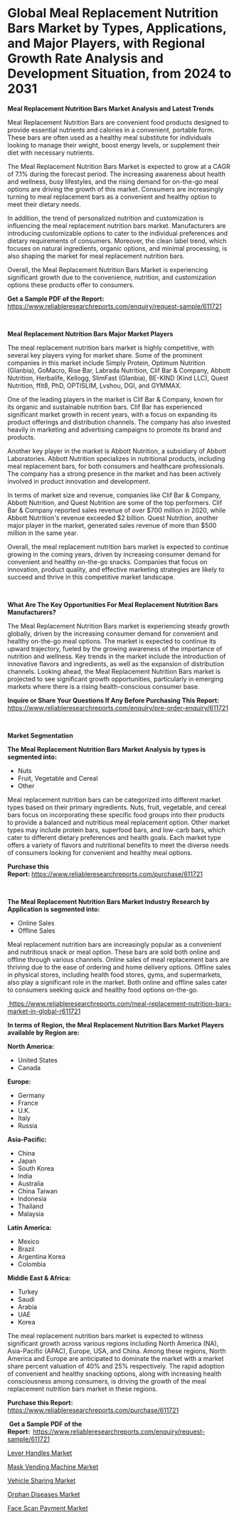 <p><h1>Global Meal Replacement Nutrition Bars Market by Types, Applications, and Major Players, with Regional Growth Rate Analysis and Development Situation, from 2024 to 2031</h1></p><p><strong>Meal Replacement Nutrition Bars Market Analysis and Latest Trends</strong></p>
<p><p>Meal Replacement Nutrition Bars are convenient food products designed to provide essential nutrients and calories in a convenient, portable form. These bars are often used as a healthy meal substitute for individuals looking to manage their weight, boost energy levels, or supplement their diet with necessary nutrients.</p><p>The Meal Replacement Nutrition Bars Market is expected to grow at a CAGR of 7.1% during the forecast period. The increasing awareness about health and wellness, busy lifestyles, and the rising demand for on-the-go meal options are driving the growth of this market. Consumers are increasingly turning to meal replacement bars as a convenient and healthy option to meet their dietary needs.</p><p>In addition, the trend of personalized nutrition and customization is influencing the meal replacement nutrition bars market. Manufacturers are introducing customizable options to cater to the individual preferences and dietary requirements of consumers. Moreover, the clean label trend, which focuses on natural ingredients, organic options, and minimal processing, is also shaping the market for meal replacement nutrition bars.</p><p>Overall, the Meal Replacement Nutrition Bars Market is experiencing significant growth due to the convenience, nutrition, and customization options these products offer to consumers.</p></p>
<p><strong>Get a Sample PDF of the Report:&nbsp;</strong> <a href="https://www.reliableresearchreports.com/enquiry/request-sample/611721">https://www.reliableresearchreports.com/enquiry/request-sample/611721</a></p>
<p>&nbsp;</p>
<p><strong>Meal Replacement Nutrition Bars Major Market Players</strong></p>
<p><p>The meal replacement nutrition bars market is highly competitive, with several key players vying for market share. Some of the prominent companies in this market include Simply Protein, Optimum Nutrition (Glanbia), GoMacro, Rise Bar, Labrada Nutrition, Clif Bar & Company, Abbott Nutrition, Herbalife, Kellogg, SlimFast (Glanbia), BE-KIND (Kind LLC), Quest Nutrition, ffit8, PhD, OPTISLIM, Lvshou, DGI, and GYMMAX.</p><p>One of the leading players in the market is Clif Bar & Company, known for its organic and sustainable nutrition bars. Clif Bar has experienced significant market growth in recent years, with a focus on expanding its product offerings and distribution channels. The company has also invested heavily in marketing and advertising campaigns to promote its brand and products.</p><p>Another key player in the market is Abbott Nutrition, a subsidiary of Abbott Laboratories. Abbott Nutrition specializes in nutritional products, including meal replacement bars, for both consumers and healthcare professionals. The company has a strong presence in the market and has been actively involved in product innovation and development.</p><p>In terms of market size and revenue, companies like Clif Bar & Company, Abbott Nutrition, and Quest Nutrition are some of the top performers. Clif Bar & Company reported sales revenue of over $700 million in 2020, while Abbott Nutrition's revenue exceeded $2 billion. Quest Nutrition, another major player in the market, generated sales revenue of more than $500 million in the same year.</p><p>Overall, the meal replacement nutrition bars market is expected to continue growing in the coming years, driven by increasing consumer demand for convenient and healthy on-the-go snacks. Companies that focus on innovation, product quality, and effective marketing strategies are likely to succeed and thrive in this competitive market landscape.</p></p>
<p>&nbsp;</p>
<p><strong>What Are The Key Opportunities For Meal Replacement Nutrition Bars Manufacturers?</strong></p>
<p><p>The Meal Replacement Nutrition Bars market is experiencing steady growth globally, driven by the increasing consumer demand for convenient and healthy on-the-go meal options. The market is expected to continue its upward trajectory, fueled by the growing awareness of the importance of nutrition and wellness. Key trends in the market include the introduction of innovative flavors and ingredients, as well as the expansion of distribution channels. Looking ahead, the Meal Replacement Nutrition Bars market is projected to see significant growth opportunities, particularly in emerging markets where there is a rising health-conscious consumer base.</p></p>
<p><strong>Inquire or Share Your Questions If Any Before Purchasing This Report:</strong> <a href="https://www.reliableresearchreports.com/enquiry/pre-order-enquiry/611721">https://www.reliableresearchreports.com/enquiry/pre-order-enquiry/611721</a></p>
<p>&nbsp;</p>
<p><strong>Market Segmentation</strong></p>
<p><strong>The Meal Replacement Nutrition Bars Market Analysis by types is segmented into:</strong></p>
<p><ul><li>Nuts</li><li>Fruit, Vegetable and Cereal</li><li>Other</li></ul></p>
<p><p>Meal replacement nutrition bars can be categorized into different market types based on their primary ingredients. Nuts, fruit, vegetable, and cereal bars focus on incorporating these specific food groups into their products to provide a balanced and nutritious meal replacement option. Other market types may include protein bars, superfood bars, and low-carb bars, which cater to different dietary preferences and health goals. Each market type offers a variety of flavors and nutritional benefits to meet the diverse needs of consumers looking for convenient and healthy meal options.</p></p>
<p><strong>Purchase this Report:&nbsp;</strong><a href="https://www.reliableresearchreports.com/purchase/611721">https://www.reliableresearchreports.com/purchase/611721</a></p>
<p>&nbsp;</p>
<p><strong>The Meal Replacement Nutrition Bars Market Industry Research by Application is segmented into:</strong></p>
<p><ul><li>Online Sales</li><li>Offline Sales</li></ul></p>
<p><p>Meal replacement nutrition bars are increasingly popular as a convenient and nutritious snack or meal option. These bars are sold both online and offline through various channels. Online sales of meal replacement bars are thriving due to the ease of ordering and home delivery options. Offline sales in physical stores, including health food stores, gyms, and supermarkets, also play a significant role in the market. Both online and offline sales cater to consumers seeking quick and healthy food options on-the-go.</p></p>
<p><a href="https://www.reliableresearchreports.com/meal-replacement-nutrition-bars-market-in-global-r611721">&nbsp;https://www.reliableresearchreports.com/meal-replacement-nutrition-bars-market-in-global-r611721</a></p>
<p><strong>In terms of Region, the Meal Replacement Nutrition Bars Market Players available by Region are:</strong></p>
<p>
    <p> <strong> North America: </strong>
        <ul>
            <li>United States</li>
            <li>Canada</li>
        </ul>
        </p> 
    <p> <strong> Europe: </strong>
        <ul>
            <li>Germany</li>
            <li>France</li>
            <li>U.K.</li>
            <li>Italy</li>
            <li>Russia</li>
        </ul>
        </p> 
    <p> <strong> Asia-Pacific: </strong>
        <ul>
            <li>China</li>
            <li>Japan</li>
            <li>South Korea</li>
            <li>India</li>
            <li>Australia</li>
            <li>China Taiwan</li>
            <li>Indonesia</li>
            <li>Thailand</li>
            <li>Malaysia</li>
        </ul>
        </p> 
    <p> <strong> Latin America: </strong>
        <ul>
            <li>Mexico</li>
            <li>Brazil</li>
            <li>Argentina Korea</li>
            <li>Colombia</li>
        </ul>
        </p> 
    <p> <strong> Middle East & Africa: </strong>
        <ul>
            <li>Turkey</li>
            <li>Saudi</li>
            <li>Arabia</li>
            <li>UAE</li>
            <li>Korea</li>
        </ul>
    </p>
    </p>
<p><p>The meal replacement nutrition bars market is expected to witness significant growth across various regions including North America (NA), Asia-Pacific (APAC), Europe, USA, and China. Among these regions, North America and Europe are anticipated to dominate the market with a market share percent valuation of 40% and 25% respectively. The rapid adoption of convenient and healthy snacking options, along with increasing health consciousness among consumers, is driving the growth of the meal replacement nutrition bars market in these regions.</p></p>
<p><strong>Purchase this Report: </strong><a href="https://www.reliableresearchreports.com/purchase/611721">https://www.reliableresearchreports.com/purchase/611721</a></p>
<p>&nbsp;<strong>Get a Sample PDF of the Report:&nbsp;&nbsp;</strong><a href="https://www.reliableresearchreports.com/enquiry/request-sample/611721">https://www.reliableresearchreports.com/enquiry/request-sample/611721</a></p>
<p><strong></strong></p>
<p><p><a href="https://medium.com/@joanne.harris67856/global-lever-handles-market-status-2024-2031-and-forecast-by-region-product-end-use-8b896f5de342">Lever Handles Market</a></p><p><a href="https://medium.com/@ruth.gibson8095/global-mask-vending-machine-market-trends-insights-into-growth-opportunities-and-challenges-ba61e0a6043a">Mask Vending Machine Market</a></p><p><a href="https://github.com/dianemacle6776/Market-Research-Report-List-1/blob/main/vehicle-sharing-market.md">Vehicle Sharing Market</a></p><p><a href="https://issuu.com/reportprime-2/docs/orphan-diseases-market-size-2030.pptx">Orphan Diseases Market</a></p><p><a href="https://github.com/evanppinks/Market-Research-Report-List-1/blob/main/face-scan-payment-market.md">Face Scan Payment Market</a></p></p>